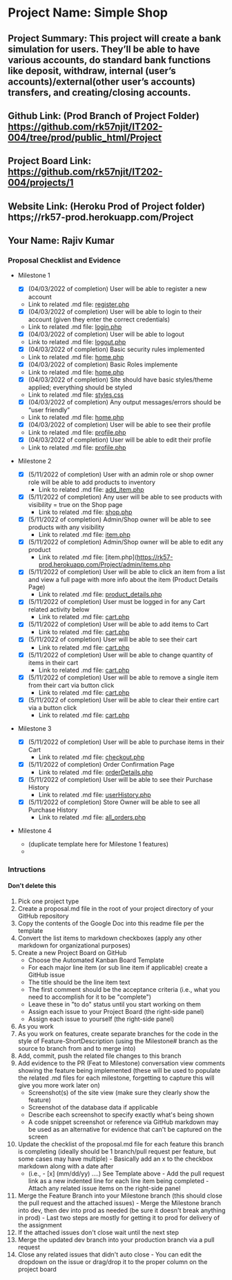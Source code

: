 # Project Name: Simple Shop
## Project Summary: This project will create a bank simulation for users. They’ll be able to have various accounts, do standard bank functions like deposit, withdraw, internal (user’s accounts)/external(other user’s accounts) transfers, and creating/closing accounts.
## Github Link: (Prod Branch of Project Folder) https://github.com/rk57njit/IT202-004/tree/prod/public_html/Project
## Project Board Link: https://github.com/rk57njit/IT202-004/projects/1
## Website Link: (Heroku Prod of Project folder) https;//rk57-prod.herokuapp.com/Project
## Your Name: Rajiv Kumar

<!-- Line item / Feature template (use this for each bullet point) -- DO NOT DELETE THIS SECTION


- [ ] \(mm/dd/yyyy of completion) Feature Title (from the proposal bullet point, if it's a sub-point indent it properly)
  -  Link to related .md file: [Link Name](link url)

 End Line item / Feature Template -- DO NOT DELETE THIS SECTION --> 
 
 
### Proposal Checklist and Evidence

- Milestone 1
  - [X] \(04/03/2022 of completion) User will be able to register a new account
  -  Link to related .md file: [register.php](https://rk57-prod.herokuapp.com/Project/register.php)
  - [X] \(04/03/2022 of completion) User will be able to login to their account (given they enter the correct credentials)
  -  Link to related .md file: [login.php](https://rk57-prod.herokuapp.com/Project/login.php)
  - [X] \(04/03/2022 of completion) User will be able to logout
  -  Link to related .md file: [logout.php](https://rk57-prod.herokuapp.com/Project/logout.php)
  - [X] \(04/03/2022 of completion) Basic security rules implemented
  -  Link to related .md file: [home.php](https://rk57-prod.herokuapp.com/Project/home.php)
  - [X] \(04/03/2022 of completion) Basic Roles implemente
  -  Link to related .md file: [home.php](https://rk57-prod.herokuapp.com/Project/home.php)
  - [X] \(04/03/2022 of completion) Site should have basic styles/theme applied; everything should be styled
  -  Link to related .md file: [styles.css](https://rk57-prod.herokuapp.com/Project/home.php)
  - [X] \(04/03/2022 of completion) Any output messages/errors should be “user friendly”
  -  Link to related .md file: [home.php](https://rk57-prod.herokuapp.com/Project/home.php)
  - [X] \(04/03/2022 of completion) User will be able to see their profile
  -  Link to related .md file: [profile.php](https://rk57-prod.herokuapp.com/Project/profile.php)
  - [X] \(04/03/2022 of completion) User will be able to edit their profile
  -  Link to related .md file: [profile.php](https://rk57-prod.herokuapp.com/Project/profile.php)

- Milestone 2
  - [X] \(5/11/2022 of completion) User with an admin role or shop owner role will be able to add products to inventory
    -  Link to related .md file: [add_item.php](https://rk57-prod.herokuapp.com/Project/admin/add_item.php)
  - [X] \(5/11/2022 of completion) Any user will be able to see products with visibility = true on the Shop page
    -  Link to related .md file: [shop.php](https://rk57-prod.herokuapp.com/Project/shop.php)
  - [X] \(5/11/2022 of completion) Admin/Shop owner will be able to see products with any visibility
    -  Link to related .md file: [item.php](https://rk57-prod.herokuapp.com/Project/admin/items.php)
  - [X] \(5/11/2022 of completion) Admin/Shop owner will be able to edit any product
    -  Link to related .md file: [item.php](https://rk57-prod.herokuapp.com/Project/admin/items.php
  - [X] \(5/11/2022 of completion) User will be able to click an item from a list and view a full page with more info about the item (Product Details Page)
    -  Link to related .md file: [product_details.php](https://rk57-prod.herokuapp.com/Project/product_details.php)
  - [X] \(5/11/2022 of completion) User must be logged in for any Cart related activity below
    -  Link to related .md file: [cart.php](https://rk57-prod.herokuapp.com/Project/cart.php)
  - [X] \(5/11/2022 of completion) User will be able to add items to Cart
    -  Link to related .md file: [cart.php](https://rk57-prod.herokuapp.com/Project/cart.php)
  - [X] \(5/11/2022 of completion) User will be able to see their cart
    -  Link to related .md file: [cart.php](https://rk57-prod.herokuapp.com/Project/cart.php)
  - [X] \(5/11/2022 of completion) User will be able to change quantity of items in their cart
    -  Link to related .md file: [cart.php](https://rk57-prod.herokuapp.com/Project/cart.php)
  - [X] \(5/11/2022 of completion) User will be able to remove a single item from their cart via button click
    -  Link to related .md file: [cart.php](https://rk57-prod.herokuapp.com/Project/cart.php)
  - [X] \(5/11/2022 of completion) User will be able to clear their entire cart via a button click
    -  Link to related .md file: [cart.php](https://rk57-prod.herokuapp.com/Project/cart.php)
- Milestone 3
  - [X] \(5/11/2022 of completion) User will be able to purchase items in their Cart
    -  Link to related .md file: [checkout.php](https://rk57-prod.herokuapp.com/Project/checkout.php)
  - [X] \(5/11/2022 of completion) Order Confirmation Page
    -  Link to related .md file: [orderDetails.php](https://rk57-prod.herokuapp.com/Project/orderDetails.php)
  - [X] \(5/11/2022 of completion) User will be able to see their Purchase History
    -  Link to related .md file: [userHistory.php](https://rk57-prod.herokuapp.com/Project/userHistory.php)
  - [X] \(5/11/2022 of completion) Store Owner will be able to see all Purchase History
    -  Link to related .md file: [all_orders.php](https://rk57-prod.herokuapp.com/Project/all_orders.php)
- Milestone 4
  - (duplicate template here for Milestone 1 features)
  - 
### Intructions
#### Don't delete this
1. Pick one project type
2. Create a proposal.md file in the root of your project directory of your GitHub repository
3. Copy the contents of the Google Doc into this readme file per the template
4. Convert the list items to markdown checkboxes (apply any other markdown for organizational purposes)
5. Create a new Project Board on GitHub
   - Choose the Automated Kanban Board Template
   - For each major line item (or sub line item if applicable) create a GitHub issue
   - The title should be the line item text
   - The first comment should be the acceptance criteria (i.e., what you need to accomplish for it to be "complete")
   - Leave these in "to do" status until you start working on them
   - Assign each issue to your Project Board (the right-side panel)
   - Assign each issue to yourself (the right-side panel)
6. As you work
  1. As you work on features, create separate branches for the code in the style of Feature-ShortDescription (using the Milestone# branch as the source to branch from and to merge into)
  2. Add, commit, push the related file changes to this branch
  3. Add evidence to the PR (Feat to Milestone) conversation view comments showing the feature being implemented (these will be used to populate the related .md files for each milestone, forgetting to capture this will give you more work later on)
     - Screenshot(s) of the site view (make sure they clearly show the feature)
     - Screenshot of the database data if applicable
     - Describe each screenshot to specify exactly what's being shown
     - A code snippet screenshot or reference via GitHub markdown may be used as an alternative for evidence that can't be captured on the screen
  4. Update the checklist of the proposal.md file for each feature this branch is completing (ideally should be 1 branch/pull request per feature, but some cases may have multiple)
    - Basically add an x to the checkbox markdown along with a date after
      - (i.e.,   - [x] (mm/dd/yy) ....) See Template above
    - Add the pull request link as a new indented line for each line item being completed
    - Attach any related issue items on the right-side panel
  5. Merge the Feature Branch into your Milestone branch (this should close the pull request and the attached issues)
    - Merge the Milestone branch into dev, then dev into prod as needed (be sure it doesn't break anything in prod)
    - Last two steps are mostly for getting it to prod for delivery of the assignment 
  7. If the attached issues don't close wait until the next step
  8. Merge the updated dev branch into your production branch via a pull request
  9. Close any related issues that didn't auto close
    - You can edit the dropdown on the issue or drag/drop it to the proper column on the project board